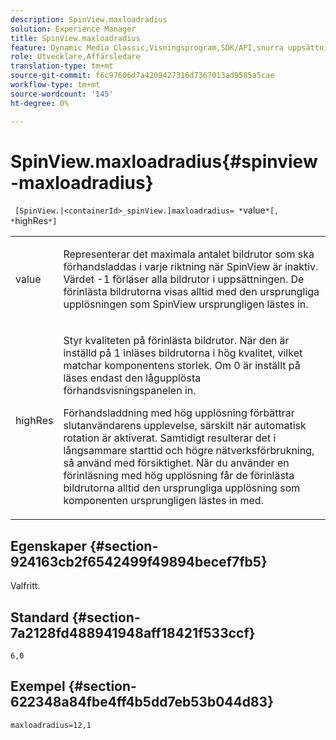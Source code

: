 ```yaml
---
description: SpinView.maxloadradius
solution: Experience Manager
title: SpinView.maxloadradius
feature: Dynamic Media Classic,Visningsprogram,SDK/API,snurra uppsättningar
role: Utvecklare,Affärsledare
translation-type: tm+mt
source-git-commit: f6c97606d7a4209427316d7367013ad9585a5cae
workflow-type: tm+mt
source-wordcount: '145'
ht-degree: 0%

---
```



# SpinView.maxloadradius{#spinview-maxloadradius}

` [SpinView.|<containerId>_spinView.]maxloadradius= *`value`*[, *`highRes`*]`

<table id="table_49FFD1BC53B846F09A6D214BC8C5C3FE"> 
 <tbody> 
  <tr> 
   <td colname="col1"> <p> <span class="codeph"><span class="varname"> value</span></span> </p> </td> 
   <td colname="col2"> <p> Representerar det maximala antalet bildrutor som ska förhandsladdas i varje riktning när SpinView är inaktiv. Värdet <span class="codeph"> -1</span> förläser alla bildrutor i uppsättningen. De förinlästa bildrutorna visas alltid med den ursprungliga upplösningen som SpinView ursprungligen lästes in. </p> </td> 
  </tr> 
  <tr> 
   <td colname="col1"> <p><span class="codeph"><span class="varname"> highRes</span></span> </p> </td> 
   <td colname="col2"> <p> Styr kvaliteten på förinlästa bildrutor. När den är inställd på <span class="codeph"> 1</span> inläses bildrutorna i hög kvalitet, vilket matchar komponentens storlek. Om <span class="codeph"> 0</span> är inställt på  läses endast den lågupplösta förhandsvisningspanelen in. </p> <p>Förhandsladdning med hög upplösning förbättrar slutanvändarens upplevelse, särskilt när automatisk rotation är aktiverat. Samtidigt resulterar det i långsammare starttid och högre nätverksförbrukning, så använd med försiktighet. När du använder en förinläsning med hög upplösning får de förinlästa bildrutorna alltid den ursprungliga upplösning som komponenten ursprungligen lästes in med. </p> </td> 
  </tr> 
 </tbody> 
</table>

## Egenskaper {#section-924163cb2f6542499f49894becef7fb5}

Valfritt.

## Standard {#section-7a2128fd488941948aff18421f533ccf}

`6,0`

## Exempel {#section-622348a84fbe4ff4b5dd7eb53b044d83}

`maxloadradius=12,1`
